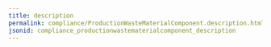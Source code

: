 ```yaml
---
title: description
permalink: compliance/ProductionWasteMaterialComponent.description.html
jsonid: compliance_productionwastematerialcomponent_description
---
```

